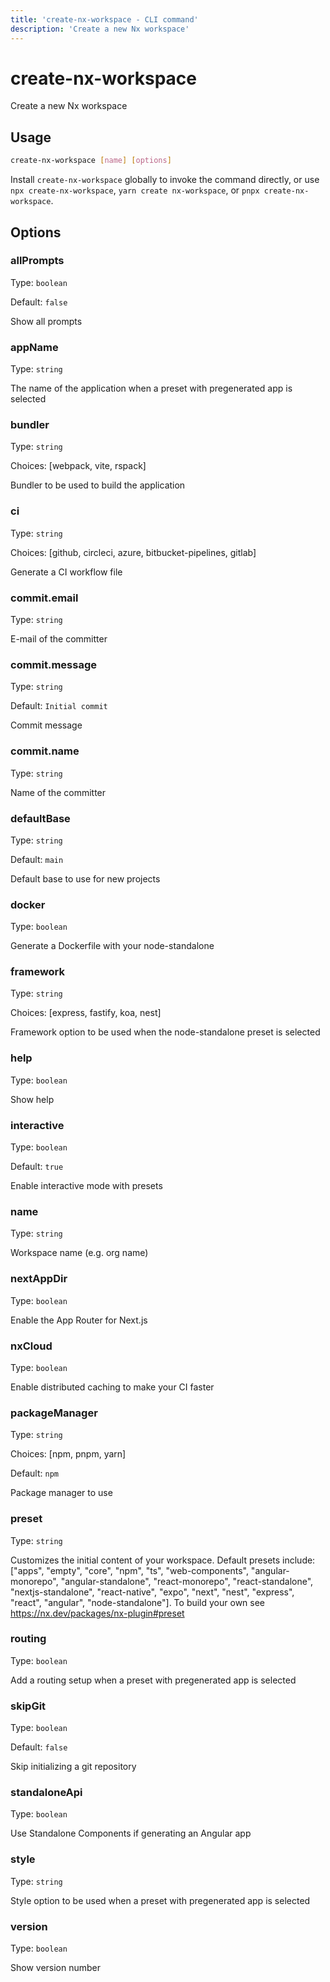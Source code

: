 ```yaml
---
title: 'create-nx-workspace - CLI command'
description: 'Create a new Nx workspace'
---
```


# create-nx-workspace

Create a new Nx workspace

## Usage

```bash
create-nx-workspace [name] [options]
```

Install `create-nx-workspace` globally to invoke the command directly, or use `npx create-nx-workspace`, `yarn create nx-workspace`, or `pnpx create-nx-workspace`.

## Options

### allPrompts

Type: `boolean`

Default: `false`

Show all prompts

### appName

Type: `string`

The name of the application when a preset with pregenerated app is selected

### bundler

Type: `string`

Choices: [webpack, vite, rspack]

Bundler to be used to build the application

### ci

Type: `string`

Choices: [github, circleci, azure, bitbucket-pipelines, gitlab]

Generate a CI workflow file

### commit.email

Type: `string`

E-mail of the committer

### commit.message

Type: `string`

Default: `Initial commit`

Commit message

### commit.name

Type: `string`

Name of the committer

### defaultBase

Type: `string`

Default: `main`

Default base to use for new projects

### docker

Type: `boolean`

Generate a Dockerfile with your node-standalone

### framework

Type: `string`

Choices: [express, fastify, koa, nest]

Framework option to be used when the node-standalone preset is selected

### help

Type: `boolean`

Show help

### interactive

Type: `boolean`

Default: `true`

Enable interactive mode with presets

### name

Type: `string`

Workspace name (e.g. org name)

### nextAppDir

Type: `boolean`

Enable the App Router for Next.js

### nxCloud

Type: `boolean`

Enable distributed caching to make your CI faster

### packageManager

Type: `string`

Choices: [npm, pnpm, yarn]

Default: `npm`

Package manager to use

### preset

Type: `string`

Customizes the initial content of your workspace. Default presets include: ["apps", "empty", "core", "npm", "ts", "web-components", "angular-monorepo", "angular-standalone", "react-monorepo", "react-standalone", "nextjs-standalone", "react-native", "expo", "next", "nest", "express", "react", "angular", "node-standalone"]. To build your own see https://nx.dev/packages/nx-plugin#preset

### routing

Type: `boolean`

Add a routing setup when a preset with pregenerated app is selected

### skipGit

Type: `boolean`

Default: `false`

Skip initializing a git repository

### standaloneApi

Type: `boolean`

Use Standalone Components if generating an Angular app

### style

Type: `string`

Style option to be used when a preset with pregenerated app is selected

### version

Type: `boolean`

Show version number
